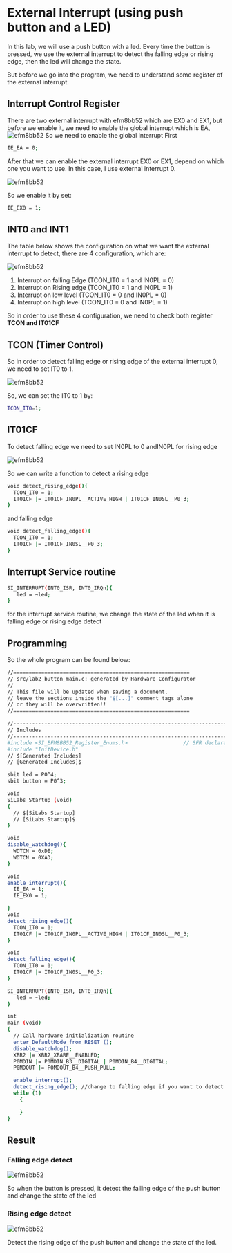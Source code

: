 # External Interrupt (using push button and a LED)

In this lab, we will use a push button with a led. Every time the button  is pressed, we use the external interrupt to detect the falling edge or rising edge, then the led will change the state.

But before we go into the program, we need to understand some register of the external interrupt.

## Interrupt Control Register 

There are two external interrupt with efm8bb52 which are EX0 and EX1, but before we enable it, we need to enable the global interrupt which is EA, 
![efm8bb52](https://github.com/Theara-Seng/efm8bb52/blob/main/lab2_button_int/lab2_image/IE.png)
So we need to enable the global interrupt First 

```sh
IE_EA = 0;
```

After that we can enable the external interrupt EX0 or EX1, depend on which one you want to use. In this case, I use external interrupt 0.

![efm8bb52](https://github.com/Theara-Seng/efm8bb52/blob/main/lab2_button_int/lab2_image/EX0.png)

So we enable it by set:

```sh
IE_EX0 = 1;
```

## INT0 and INT1

The table below shows the configuration on what we want the external interrupt to detect, there are 4 configuration, which are:

![efm8bb52](https://github.com/Theara-Seng/efm8bb52/blob/main/lab2_button_int/lab2_image/detect.png)
1. Interrupt on falling Edge (TCON_IT0 = 1 and IN0PL = 0)
2. Interrupt on Rising edge (TCON_IT0 = 1 and IN0PL = 1)
3. Interrupt on low level (TCON_IT0 = 0 and IN0PL = 0)
4. Interrupt on high level (TCON_IT0 = 0 and IN0PL = 1)

So in order to use these 4 configuration, we need to check both register **TCON and IT01CF** 

## TCON (Timer Control)

So in order to detect falling edge or rising edge of the external interrupt 0, we need to set IT0 to 1.


![efm8bb52](https://github.com/Theara-Seng/efm8bb52/blob/main/lab2_button_int/lab2_image/TCON.png)

So, we can set the IT0 to 1 by:

```sh
TCON_IT0=1;
```

## IT01CF 

To detect falling edge we need to set IN0PL to 0 andIN0PL for rising edge 



![efm8bb52](https://github.com/Theara-Seng/efm8bb52/blob/main/lab2_button_int/lab2_image/IT01CF.png)

So we can write a function to detect a rising edge

```sh
void detect_rising_edge(){
  TCON_IT0 = 1;
  IT01CF |= IT01CF_IN0PL__ACTIVE_HIGH | IT01CF_IN0SL__P0_3;
}
```

and falling edge 

```sh
void detect_falling_edge(){
  TCON_IT0 = 1;
  IT01CF |= IT01CF_IN0SL__P0_3;
}
```

## Interrupt Service routine

```sh
SI_INTERRUPT(INT0_ISR, INT0_IRQn){
   led = ~led;
}
```
for the interrupt service routine, we change the state of the led when it is falling edge or rising edge detect

## Programming

So the whole program can be found below:

```sh
//=========================================================
// src/lab2_button_main.c: generated by Hardware Configurator
//
// This file will be updated when saving a document.
// leave the sections inside the "$[...]" comment tags alone
// or they will be overwritten!!
//=========================================================

//-----------------------------------------------------------------------------
// Includes
//-----------------------------------------------------------------------------
#include <SI_EFM8BB52_Register_Enums.h>                  // SFR declarations
#include "InitDevice.h"
// $[Generated Includes]
// [Generated Includes]$

sbit led = P0^4;
sbit button = P0^3;

void
SiLabs_Startup (void)
{
  // $[SiLabs Startup]
  // [SiLabs Startup]$
}

void
disable_watchdog(){
  WDTCN = 0xDE;
  WDTCN = 0XAD;
}

void
enable_interrupt(){
  IE_EA = 1;
  IE_EX0 = 1;

}
void
detect_rising_edge(){
  TCON_IT0 = 1;
  IT01CF |= IT01CF_IN0PL__ACTIVE_HIGH | IT01CF_IN0SL__P0_3;
}

void 
detect_falling_edge(){
  TCON_IT0 = 1;
  IT01CF |= IT01CF_IN0SL__P0_3;
}

SI_INTERRUPT(INT0_ISR, INT0_IRQn){
   led = ~led;
}

int
main (void)
{
  // Call hardware initialization routine
  enter_DefaultMode_from_RESET ();
  disable_watchdog();
  XBR2 |= XBR2_XBARE__ENABLED;
  P0MDIN |= P0MDIN_B3__DIGITAL | P0MDIN_B4__DIGITAL;
  P0MDOUT |= P0MDOUT_B4__PUSH_PULL;

  enable_interrupt();
  detect_rising_edge(); //change to falling edge if you want to detect falling edge
  while (1)
    {

    }
}
```

## Result 

### Falling edge detect

![efm8bb52](https://github.com/Theara-Seng/efm8bb52/blob/main/lab2_button_int/lab2_image/falling_edge.png)

So when the button is pressed, it detect the falling edge of the push button and change the state of the led

### Rising edge detect

![efm8bb52](https://github.com/Theara-Seng/efm8bb52/blob/main/lab2_button_int/lab2_image/rising_edge.png)

Detect the rising edge of the push button and change the state of the led.
